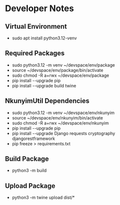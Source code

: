 # Developer Notes

## Virtual Environment
- sudo apt install python3.12-venv


## Required Packages
- sudo python3.12 -m venv ~/devspace/env/package
- source ~/devspace/env/package/bin/activate
- sudo chmod -R a+rwx ~/devspace/env/package
- pip install --upgrade pip
- pip install --upgrade build twine


## NkunyimUtil Dependencies
- sudo python3.12 -m venv ~/devspace/env/nkunyim
- source ~/devspace/env/nkunyim/bin/activate
- sudo chmod -R a+rwx ~/devspace/env/nkunyim
- pip install --upgrade pip
- pip install --upgrade Django requests cryptography djangorestframework
- pip freeze > requirements.txt


## Build Package
- python3 -m build



## Upload Package
- python3 -m twine upload dist/*